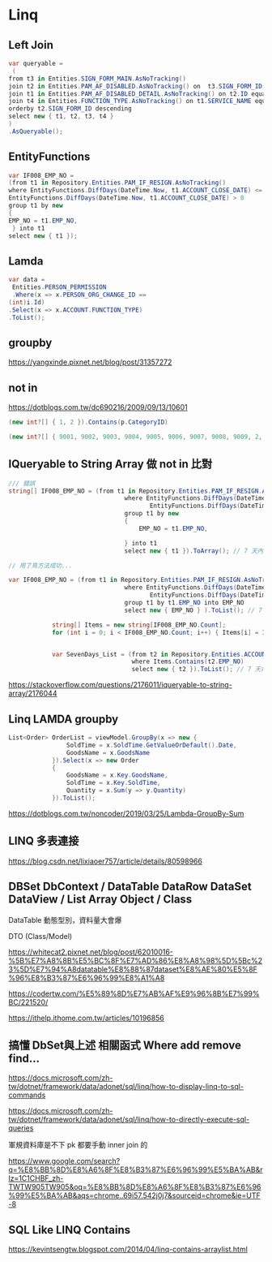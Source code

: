 # Linq

## Left Join

```C#
var queryable =
 (
from t3 in Entities.SIGN_FORM_MAIN.AsNoTracking()
join t2 in Entities.PAM_AF_DISABLED.AsNoTracking() on  t3.SIGN_FORM_ID equals t2.SIGN_FORM_ID
join t1 in Entities.PAM_AF_DISABLED_DETAIL.AsNoTracking() on t2.ID equals t1.AF_DISABLED_ID into add from t1 in add.DefaultIfEmpty()
join t4 in Entities.FUNCTION_TYPE.AsNoTracking() on t1.SERVICE_NAME equals t4.ID into ft from t4 in ft.DefaultIfEmpty()
orderby t2.SIGN_FORM_ID descending
select new { t1, t2, t3, t4 }
)
.AsQueryable();
```

## EntityFunctions

```C#
var IF008_EMP_NO =
(from t1 in Repository.Entities.PAM_IF_RESIGN.AsNoTracking()
where EntityFunctions.DiffDays(DateTime.Now, t1.ACCOUNT_CLOSE_DATE) <= 7 &&
EntityFunctions.DiffDays(DateTime.Now, t1.ACCOUNT_CLOSE_DATE) > 0
group t1 by new
{
EMP_NO = t1.EMP_NO,
 } into t1
select new { t1 });
```

## Lamda

```C#
var data =
 Entities.PERSON_PERMISSION
 .Where(x => x.PERSON_ORG_CHANGE_ID ==
(int)i.Id)
.Select(x => x.ACCOUNT.FUNCTION_TYPE)
.ToList();
```

## groupby

<https://yangxinde.pixnet.net/blog/post/31357272>

## not in

<https://dotblogs.com.tw/dc690216/2009/09/13/10601>

```C#
(new int?[] { 1, 2 }).Contains(p.CategoryID)

(new int?[] { 9001, 9002, 9003, 9004, 9005, 9006, 9007, 9008, 9009, 2, 3, 4, 5, 7, 9 }).Contains(x.t2.FUNCTION_TYPE)
```

## IQueryable to String Array 做 not in 比對

```C#
/// 錯誤
string[] IF008_EMP_NO = (from t1 in Repository.Entities.PAM_IF_RESIGN.AsNoTracking()
                                where EntityFunctions.DiffDays(DateTime.Now, t1.ACCOUNT_CLOSE_DATE) <= 7 &&
                                       EntityFunctions.DiffDays(DateTime.Now, t1.ACCOUNT_CLOSE_DATE) > 0
                                group t1 by new
                                {
                                    EMP_NO = t1.EMP_NO,

                                } into t1
                                select new { t1 }).ToArray(); // 7 天內 PAM_IF_RESIGN 新增資料且 IF008 Distinct 確保唯一值 DBSET

// 用了鳥方法成功...

var IF008_EMP_NO = (from t1 in Repository.Entities.PAM_IF_RESIGN.AsNoTracking()
                                where EntityFunctions.DiffDays(DateTime.Now, t1.ACCOUNT_CLOSE_DATE) <= 7 &&
                                       EntityFunctions.DiffDays(DateTime.Now, t1.ACCOUNT_CLOSE_DATE) > 0
                                group t1 by t1.EMP_NO into EMP_NO
                                select new { EMP_NO } ).ToList(); // 7 天內 PAM_IF_RESIGN 新增資料且 IF008 Distinct 確保唯一值 DBSET

            string[] Items = new string[IF008_EMP_NO.Count];
            for (int i = 0; i < IF008_EMP_NO.Count; i++) { Items[i] = IF008_EMP_NO[i].EMP_NO.Key; }


            var SevenDays_List = (from t2 in Repository.Entities.ACCOUNT.AsNoTracking()
                                  where Items.Contains(t2.EMP_NO)
                                  select new { t2 }).ToList(); // 7 天內 Account 新增資料 Group Emp_No 只取一筆

```

<https://stackoverflow.com/questions/2176011/iqueryable-to-string-array/2176044>

## Linq LAMDA groupby

```C#
List<Order> OrderList = viewModel.GroupBy(x => new {
                SoldTime = x.SoldTime.GetValueOrDefault().Date,
                GoodsName = x.GoodsName
            }).Select(x => new Order
            {
                GoodsName = x.Key.GoodsName,
                SoldTime = x.Key.SoldTime,
                Quantity = x.Sum(y => y.Quantity)
            }).ToList();
```

<https://dotblogs.com.tw/noncoder/2019/03/25/Lambda-GroupBy-Sum>

## LINQ 多表連接

<https://blog.csdn.net/lixiaoer757/article/details/80598966>

## DBSet DbContext / DataTable DataRow DataSet DataView / List Array Object / Class

DataTable 動態型別，資料量大會爆

DTO (Class/Model)

<https://whitecat2.pixnet.net/blog/post/62010016-%5B%E7%A8%8B%E5%BC%8F%E7%AD%86%E8%A8%98%5D%5Bc%23%5D%E7%94%A8datatable%E8%88%87dataset%E8%AE%80%E5%8F%96%E8%B3%87%E6%96%99%E8%A1%A8>

<https://codertw.com/%E5%89%8D%E7%AB%AF%E9%96%8B%E7%99%BC/221520/>

<https://ithelp.ithome.com.tw/articles/10196856>

## 搞懂 DbSet與上述 相關函式 Where add remove find...

<https://docs.microsoft.com/zh-tw/dotnet/framework/data/adonet/sql/linq/how-to-display-linq-to-sql-commands>

<https://docs.microsoft.com/zh-tw/dotnet/framework/data/adonet/sql/linq/how-to-directly-execute-sql-queries>

軍規資料庫是不下 pk 都要手動 inner join 的

<https://www.google.com/search?q=%E8%BB%8D%E8%A6%8F%E8%B3%87%E6%96%99%E5%BA%AB&rlz=1C1CHBF_zh-TWTW905TW905&oq=%E8%BB%8D%E8%A6%8F%E8%B3%87%E6%96%99%E5%BA%AB&aqs=chrome..69i57.542j0j7&sourceid=chrome&ie=UTF-8>

## SQL Like LINQ Contains

<https://kevintsengtw.blogspot.com/2014/04/linq-contains-arraylist.html>
